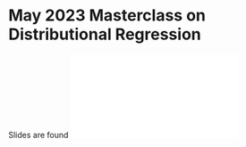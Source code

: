 # May 2023 Masterclass on Distributional Regression

Slides are found ![here](20230525_sih_masterclass.pdf)